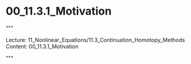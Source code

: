 # 00_11.3.1_Motivation

"""

Lecture: 11_Nonlinear_Equations/11.3_Continuation_Homotopy_Methods
Content: 00_11.3.1_Motivation

"""

